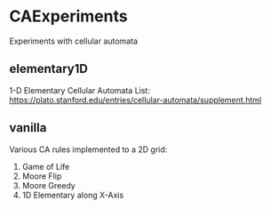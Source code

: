 # CAExperiments
Experiments with cellular automata

## elementary1D

1-D Elementary Cellular Automata
List: https://plato.stanford.edu/entries/cellular-automata/supplement.html

## vanilla

Various CA rules implemented to a 2D grid:
1. Game of Life
2. Moore Flip
3. Moore Greedy
4. 1D Elementary along X-Axis
